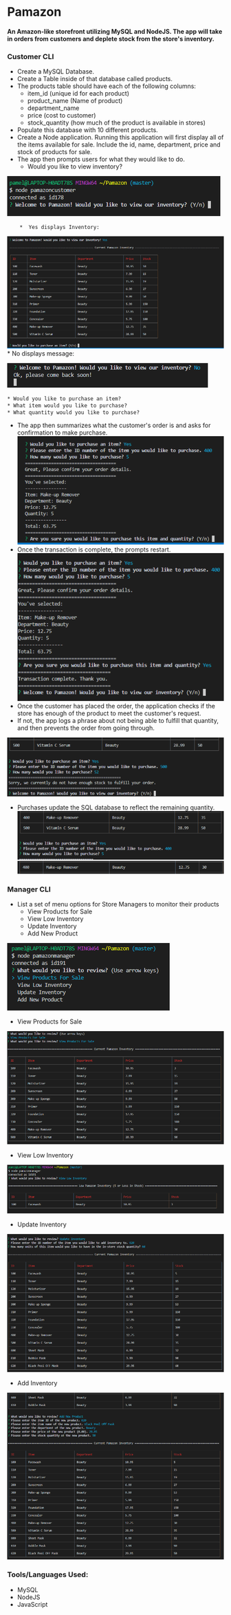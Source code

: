 # Pamazon

#### An Amazon-like storefront utilizing MySQL and NodeJS.  The app will take in orders from customers and deplete stock from the store's inventory.

### Customer CLI
* Create a MySQL Database.
* Create a Table inside of that database called products.
* The products table should have each of the following columns:
    * item_id (unique id for each product)
    * product_name (Name of product)
    * department_name
    * price (cost to customer)
    * stock_quantity (how much of the product is available in stores)
* Populate this database with 10 different products. 
* Create a Node application. Running this application will first display all of the items available for sale. Include the id, name, department, price and stock of products for sale.
* The app then prompts users for what they would like to do.
    * Would you like to view inventory?

![Prompt](https://github.com/pamelatholan/Pamazon/blob/master/images/welcome.PNG)

        *  Yes displays Inventory:
![Inventory](https://github.com/pamelatholan/Pamazon/blob/master/images/inventory.PNG)
        * No displays message:

![No](https://github.com/pamelatholan/Pamazon/blob/master/images/no_purchase.PNG)

    * Would you like to purchase an item?
    * What item would you like to purchase?
    * What quantity would you like to purchase?
* The app then summarizes what the customer's order is and asks for confirmation to make purchase.
![Confirm](https://github.com/pamelatholan/Pamazon/blob/master/images/purchase.PNG)
* Once the transaction is complete, the prompts restart.
![Complete](https://github.com/pamelatholan/Pamazon/blob/master/images/purchase_confirm.PNG)
* Once the customer has placed the order, the application checks if the store has enough of the product to meet the customer's request.
* If not, the app logs a phrase about not being able to fulfill that quantity, and then prevents the order from going through.

![Not Enough](https://github.com/pamelatholan/Pamazon/blob/master/images/no_stock.PNG)
* Purchases update the SQL database to reflect the remaining quantity.
![Starting Stock](https://github.com/pamelatholan/Pamazon/blob/master/images/starting_stockqty.PNG)
![After Purchase](https://github.com/pamelatholan/Pamazon/blob/master/images/qty_afterpurch.PNG)

### Manager CLI
* List a set of menu options for Store Managers to monitor their products
    * View Products for Sale
    * View Low Inventory
    * Update Inventory
    * Add New Product

![Manager View](https://github.com/pamelatholan/Pamazon/blob/master/images/manager_options.PNG)

* View Products for Sale

![Inventory](https://github.com/pamelatholan/Pamazon/blob/master/images/view_inventory.PNG)

* View Low Inventory

![Low Inventory](https://github.com/pamelatholan/Pamazon/blob/master/images/low_inventory.PNG)

* Update Inventory

![Update](https://github.com/pamelatholan/Pamazon/blob/master/images/update.PNG)

* Add Inventory

![Add](https://github.com/pamelatholan/Pamazon/blob/master/images/add.PNG)

### Tools/Languages Used:
* MySQL
* NodeJS
* JavaScript
